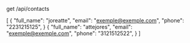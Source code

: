 get /api/contacts

[
    {
        "full_name": "joreatte",
        "email": "exemple@exemple.com",
        "phone": "2231215125",
    }
    {
        "full_name": "attejores",
        "email": "exemple@exemple.com",
        "phone": "3121512522",
    }
]